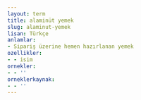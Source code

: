 ```yaml
---
layout: term
title: alaminüt yemek
slug: alaminut-yemek
lisan: Türkçe
anlamlar:
- Sipariş üzerine hemen hazırlanan yemek
ozellikler:
- - isim
ornekler:
- - ''
orneklerkaynak:
- - ''
---
```

